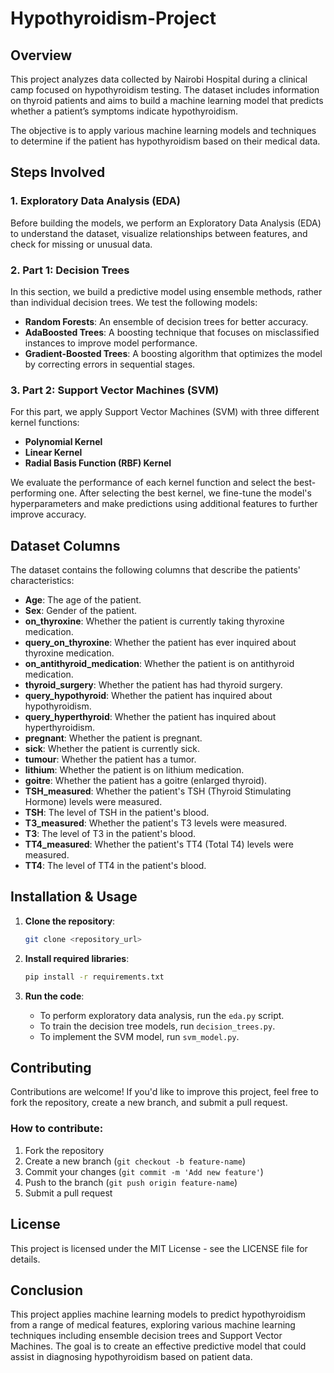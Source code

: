 # Hypothyroidism-Project

## Overview

This project analyzes data collected by Nairobi Hospital during a clinical camp focused on hypothyroidism testing. The dataset includes information on thyroid patients and aims to build a machine learning model that predicts whether a patient’s symptoms indicate hypothyroidism.

The objective is to apply various machine learning models and techniques to determine if the patient has hypothyroidism based on their medical data.

## Steps Involved

### 1. Exploratory Data Analysis (EDA)
Before building the models, we perform an Exploratory Data Analysis (EDA) to understand the dataset, visualize relationships between features, and check for missing or unusual data.

### 2. Part 1: Decision Trees
In this section, we build a predictive model using ensemble methods, rather than individual decision trees. We test the following models:
- **Random Forests**: An ensemble of decision trees for better accuracy.
- **AdaBoosted Trees**: A boosting technique that focuses on misclassified instances to improve model performance.
- **Gradient-Boosted Trees**: A boosting algorithm that optimizes the model by correcting errors in sequential stages.

### 3. Part 2: Support Vector Machines (SVM)
For this part, we apply Support Vector Machines (SVM) with three different kernel functions:
- **Polynomial Kernel**
- **Linear Kernel**
- **Radial Basis Function (RBF) Kernel**

We evaluate the performance of each kernel function and select the best-performing one. After selecting the best kernel, we fine-tune the model's hyperparameters and make predictions using additional features to further improve accuracy.

## Dataset Columns
The dataset contains the following columns that describe the patients' characteristics:

- **Age**: The age of the patient.
- **Sex**: Gender of the patient.
- **on_thyroxine**: Whether the patient is currently taking thyroxine medication.
- **query_on_thyroxine**: Whether the patient has ever inquired about thyroxine medication.
- **on_antithyroid_medication**: Whether the patient is on antithyroid medication.
- **thyroid_surgery**: Whether the patient has had thyroid surgery.
- **query_hypothyroid**: Whether the patient has inquired about hypothyroidism.
- **query_hyperthyroid**: Whether the patient has inquired about hyperthyroidism.
- **pregnant**: Whether the patient is pregnant.
- **sick**: Whether the patient is currently sick.
- **tumour**: Whether the patient has a tumor.
- **lithium**: Whether the patient is on lithium medication.
- **goitre**: Whether the patient has a goitre (enlarged thyroid).
- **TSH_measured**: Whether the patient's TSH (Thyroid Stimulating Hormone) levels were measured.
- **TSH**: The level of TSH in the patient's blood.
- **T3_measured**: Whether the patient's T3 levels were measured.
- **T3**: The level of T3 in the patient's blood.
- **TT4_measured**: Whether the patient's TT4 (Total T4) levels were measured.
- **TT4**: The level of TT4 in the patient's blood.

## Installation & Usage

1. **Clone the repository**:
    ```bash
    git clone <repository_url>
    ```

2. **Install required libraries**:
    ```bash
    pip install -r requirements.txt
    ```

3. **Run the code**:
    - To perform exploratory data analysis, run the `eda.py` script.
    - To train the decision tree models, run `decision_trees.py`.
    - To implement the SVM model, run `svm_model.py`.

## Contributing

Contributions are welcome! If you'd like to improve this project, feel free to fork the repository, create a new branch, and submit a pull request.

### How to contribute:
1. Fork the repository
2. Create a new branch (`git checkout -b feature-name`)
3. Commit your changes (`git commit -m 'Add new feature'`)
4. Push to the branch (`git push origin feature-name`)
5. Submit a pull request

## License

This project is licensed under the MIT License - see the LICENSE file for details.

## Conclusion

This project applies machine learning models to predict hypothyroidism from a range of medical features, exploring various machine learning techniques including ensemble decision trees and Support Vector Machines. The goal is to create an effective predictive model that could assist in diagnosing hypothyroidism based on patient data.
